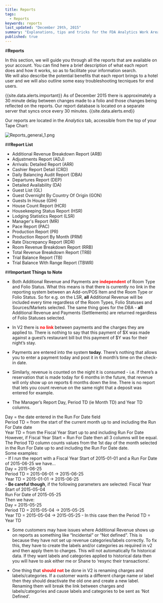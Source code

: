 ```yaml
---
title: Reports
tags: 
  - Reports
keywords: reports
last_updated: "December 29th, 2015"
summary: "Explanations, tips and tricks for the FDA Analytics Work Area."
published: true
---
```




#**Reports** 

In this section, we will guide you through all the reports that are available on your account. You can find here a brief description of what each report does and how it works, so as to facilitate your information search.   
We will also describe the potential benefits that each report brings to a hotel user and we will also outline some easy troubleshooting tecniques for end users.


{{site.data.alerts.important}} As of December 2015 there is approximately a 30 minute delay between changes made to a folio and those changes being reflected on the reports. Our report database is located on a separate server that syncs once every 30 minutes. {{site.data.alerts.end}}


Our reports are located in the _Analytics_ tab, accessible from the top of your Tape Chart:  


![Reports_general_1.png]({{site.baseurl}}/images/Reports_general_1.png)



##**Report List**  

- Additional Revenue Breakdown Report (ARB)
- Adjustments Report (ADJ)
- Arrivals: Detailed Report (ARR)
- Cashier Report Detail (CRD)
- Daily Balancing Audit Report (DBA)
- Departures Report (DEP)
- Detailed Availability (DA)
- Guest List (GL)
- Guest Overnight By Country Of Origin (GON)
- Guests In House (GIH)
- House Count Report (HCR)
- Housekeeping Status Report (HSR)
- Lodging Statistics Report (LSR)
- Manager's Report (MR)
- Pace Report (PAC)
- Production Report (PR)
- Production Report By Month (PRM)
- Rate Discrepancy Report (RDR)
- Room Revenue Breakdown Report (RRB)
- Total Revenue Breakdown Report (TRB)
- Trial Balance Report (TB)
- Trial Balance With Range Report (TBWR)

##**Important Things to Note**

- Both Additional Revenue and Payments are <span style="color:red;">**independent**</span> of Room Type and Folio Status. What this means is that there is currently no link in the reporting system between an Add-on/POS Item and the Room Type or Folio Status. So for e.g. on the LSR, **all** Additional Revenue will be included every time regardless of the Room Types, Folio Statuses and Sources/Markets selected. The same thing goes for the DBA - **all** Additional Revenue and Payments (Settlements) are returned regardless of Folio Statuses selected.

- In V2 there is <span style="color:red;">**no link**</span> between payments and the charges they are applied to. There is nothing to say that this payment of $X was made against a guest’s restaurant bill but this payment of $Y was for their night’s stay.

- Payments are entered into the system **today**. There’s nothing that allows you to enter a payment today and post it in 6 month’s time on the check-in date.

- Similarly, revenue is counted on the night it is consumed - i.e. if there’s a reservation that is made today for 6 months in the future, that revenue will only show up on reports 6 months down the line. There is no report that lets you count revenue on the same night that a deposit was entered for example.

- <p>The Manager’s Report Day, Period TD (ie Month TD) and Year TD columns. <br />
Day = the date entered in the Run For Date field <br />
Period TD = from the start of the current month up to and including the Run For Date date <br />
Year TD = from the Fiscal Year Start up to and including Run For Date <br />
However, if Fiscal Year Start = Run For Date then all 3 columns will be equal. <br />
The Period TD column counts values from the 1st day of the month selected in the Run For Date up to and including the Run For Date date. <br />
Some examples: <br />
	- If I run the report with a Fiscal Year Start of 2015-01-01 and a Run For Date of 2015-06-25 we have... <br />
	Day = 2015-06-25 <br />
	Period TD = 2015-06-01 -> 2015-06-25 <br />
	Year TD = 2015-01-01 -> 2015-06-25 <br />
	- **Be careful though**, if the following parameters are selected:
	Fiscal Year Start of 2015-05-04 <br />
	Run For Date of 2015-05-25 <br />
	Then we have: <br />
	Day = 2015-05-25 <br />
	Period TD = 2015-05-04 -> 2015-05-25 <br />
	Year TD = 2015-05-04 -> 2015-05-25 - In this case then the Period TD = Year TD <br />
</p>

- Some customers may have issues where Additional Revenue shows up on reports as something like “Incidental” or “Not defined”. This is because they have not set up revenue categories/labels correctly. To fix this, they have to create the labels and/or categories as required in v2 and then apply them to charges. This will not automatically fix historical data. If they want labels and categories applied to historical data then you will have to ask either me or Shane to ‘resync their transactions’.

- One thing that <span style="color:red;">**should not**</span> be done in V2 is renaming charges and labels/categories. If a customer wants a different charge name or label then they should deactivate the old one and create a new label. Renaming them will break the link between charges and labels/categories and cause labels and categories to be sent as ‘Not Defined’.
